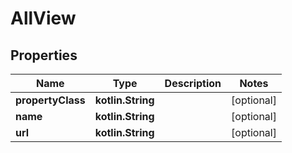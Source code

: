 
# AllView

## Properties
| Name | Type | Description | Notes |
| ------------ | ------------- | ------------- | ------------- |
| **propertyClass** | **kotlin.String** |  |  [optional] |
| **name** | **kotlin.String** |  |  [optional] |
| **url** | **kotlin.String** |  |  [optional] |



